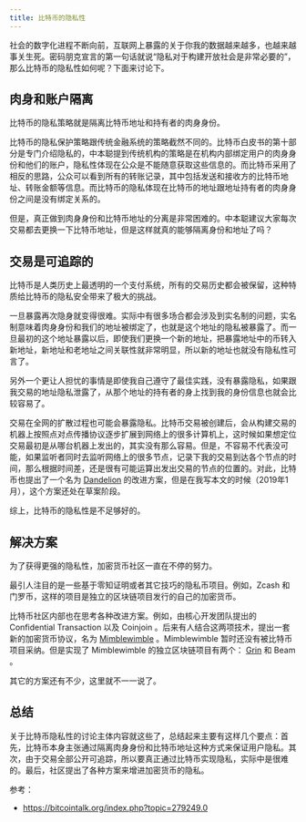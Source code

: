 ```yaml
---
title: 比特币的隐私性
---
```


社会的数字化进程不断向前，互联网上暴露的关于你我的数据越来越多，也越来越事关生死。密码朋克宣言的第一句话就说“隐私对于构建开放社会是非常必要的”，那么比特币的隐私性如何呢？下面来讨论下。

## 肉身和账户隔离

比特币的隐私策略就是隔离比特币地址和持有者的肉身身份。

比特币的隐私保护策略跟传统金融系统的策略截然不同的。比特币白皮书的第十部分是专门介绍隐私的，中本聪提到传统机构的策略是在机构内部绑定用户的肉身身份和他们的账户，隐私性体现在公众是不能随意获取这些信息的。而比特币采用了相反的思路，公众可以看到所有的转账记录，其中包括发送和接收方的比特币地址、转账金额等信息。而比特币的隐私体现在比特币的地址跟地址持有者的肉身身份之间是没有绑定关系的。

但是，真正做到肉身身份和比特币地址的分离是非常困难的。中本聪建议大家每次交易都去更换一下比特币地址，但是这样就真的能够隔离身份和地址了吗？

## 交易是可追踪的

比特币是人类历史上最透明的一个支付系统，所有的交易历史都会被保留，这种特质给比特币的隐私安全带来了极大的挑战。

一旦暴露再次隐身就变得很难。实际中有很多场合都会涉及到实名制的问题，实名制意味着肉身身份和我们的地址被绑定了，也就是这个地址的隐私被暴露了。而一旦最初的这个地址暴露以后，即使我们更换一个新的地址，把暴露地址中的币转入新地址，新地址和老地址之间关联性就非常明显，所以新的地址也就没有隐私性可言了。

另外一个更让人担忧的事情是即使我自己遵守了最佳实践，没有暴露隐私，如果跟我交易的地址隐私泄露了，从那个地址的持有者的身上找到我的身份信息也就会比较容易了。

交易在全网的扩散过程也可能会暴露隐私。比特币交易被创建后，会从构建交易的机器上按照点对点传播协议逐步扩展到网络上的很多计算机上，这时候如果想定位交易最初是从哪台机器上发出的，其实没有那么容易。但是，不容易不代表没可能，如果监听者同时去监听网络上的很多节点，记录下我的交易到达各个节点的时间，那么根据时间差，还是很有可能运算出发出交易的节点的位置的。对此，比特币也提出了一个名为 [Dandelion](https://github.com/bitcoin/bips/blob/master/bip-0156.mediawiki) 的改进方案，但是在我写本文的时候（2019年1月），这个方案还处在草案阶段。

综上，比特币的隐私性是不足够好的。

## 解决方案

为了获得更强的隐私性，加密货币社区一直在不停的努力。

最引人注目的是一些基于零知证明或者其它技巧的隐私币项目。例如，Zcash 和门罗币，这样的项目是独立的区块链项目发行的自己的加密货币。

比特币社区内部也在思考各种改进方案。例如，由核心开发团队提出的 Confidential Transaction 以及 Coinjoin 。后来有人结合这两项技术，提出一套新的加密货币协议，名为 [Mimblewimble](mimblewimble) 。Mimblewimble 暂时还没有被比特币项目采纳。但是实现了 Mimblewimble 的独立区块链项目有两个： [Grin](grin) 和 Beam 。

其它的方案还有不少，这里就不一一说了。

## 总结

关于比特币隐私性的讨论主体内容就这些了，总结起来主要有这样几个要点：首先，比特币本身主张通过隔离肉身身份和比特币地址这种方式来保证用户隐私。其次，由于交易全部公开可追踪，所以要真正通过比特币实现隐私，实际中是很难的。最后，社区提出了各种方案来增进加密货币的隐私。

参考：

- https://bitcointalk.org/index.php?topic=279249.0

